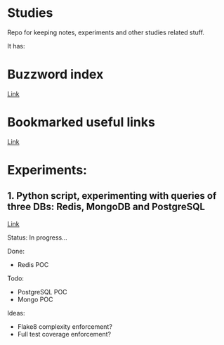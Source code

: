 # Studies

Repo for keeping notes, experiments and other studies related stuff.

It has:

# Buzzword index

[Link](/notes/buzzwords.md)

# Bookmarked useful links

[Link](/notes/bookmarks.md)

# Experiments:

## 1. Python script, experimenting with queries of three DBs: Redis, MongoDB and PostgreSQL

[Link](/experiments/1/)

Status: In progress...

Done:
- Redis POC

Todo:
- PostgreSQL POC
- Mongo POC

Ideas:
- Flake8 complexity enforcement?
- Full test coverage enforcement?
